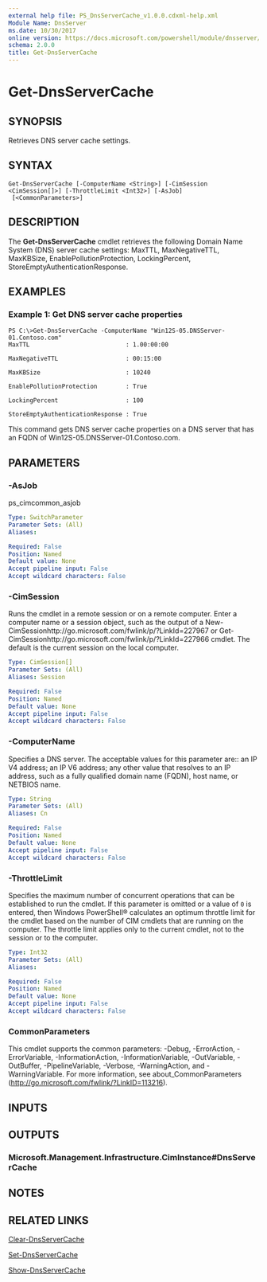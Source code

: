 ```yaml
---
external help file: PS_DnsServerCache_v1.0.0.cdxml-help.xml
Module Name: DnsServer
ms.date: 10/30/2017
online version: https://docs.microsoft.com/powershell/module/dnsserver/get-dnsservercache?view=windowsserver2012r2-ps&wt.mc_id=ps-gethelp
schema: 2.0.0
title: Get-DnsServerCache
---
```


# Get-DnsServerCache

## SYNOPSIS
Retrieves DNS server cache settings.

## SYNTAX

```
Get-DnsServerCache [-ComputerName <String>] [-CimSession <CimSession[]>] [-ThrottleLimit <Int32>] [-AsJob]
 [<CommonParameters>]
```

## DESCRIPTION
The **Get-DnsServerCache** cmdlet retrieves the following Domain Name System (DNS) server cache settings: MaxTTL, MaxNegativeTTL, MaxKBSize, EnablePollutionProtection, LockingPercent, StoreEmptyAuthenticationResponse.

## EXAMPLES

### Example 1: Get DNS server cache properties
```
PS C:\>Get-DnsServerCache -ComputerName "Win12S-05.DNSServer-01.Contoso.com"
MaxTTL                           : 1.00:00:00

MaxNegativeTTL                   : 00:15:00

MaxKBSize                        : 10240

EnablePollutionProtection        : True

LockingPercent                   : 100

StoreEmptyAuthenticationResponse : True
```

This command gets DNS server cache properties on a DNS server that has an FQDN of Win12S-05.DNSServer-01.Contoso.com.

## PARAMETERS

### -AsJob
ps_cimcommon_asjob

```yaml
Type: SwitchParameter
Parameter Sets: (All)
Aliases: 

Required: False
Position: Named
Default value: None
Accept pipeline input: False
Accept wildcard characters: False
```

### -CimSession
Runs the cmdlet in a remote session or on a remote computer.
Enter a computer name or a session object, such as the output of a New-CimSessionhttp://go.microsoft.com/fwlink/p/?LinkId=227967 or Get-CimSessionhttp://go.microsoft.com/fwlink/p/?LinkId=227966 cmdlet.
The default is the current session on the local computer.

```yaml
Type: CimSession[]
Parameter Sets: (All)
Aliases: Session

Required: False
Position: Named
Default value: None
Accept pipeline input: False
Accept wildcard characters: False
```

### -ComputerName
Specifies a DNS server.
The acceptable values for this parameter are:: an IP V4 address; an IP V6 address; any other value that resolves to an IP address, such as a fully qualified domain name (FQDN), host name, or NETBIOS name.

```yaml
Type: String
Parameter Sets: (All)
Aliases: Cn

Required: False
Position: Named
Default value: None
Accept pipeline input: False
Accept wildcard characters: False
```

### -ThrottleLimit
Specifies the maximum number of concurrent operations that can be established to run the cmdlet.
If this parameter is omitted or a value of `0` is entered, then Windows PowerShell® calculates an optimum throttle limit for the cmdlet based on the number of CIM cmdlets that are running on the computer.
The throttle limit applies only to the current cmdlet, not to the session or to the computer.

```yaml
Type: Int32
Parameter Sets: (All)
Aliases: 

Required: False
Position: Named
Default value: None
Accept pipeline input: False
Accept wildcard characters: False
```

### CommonParameters
This cmdlet supports the common parameters: -Debug, -ErrorAction, -ErrorVariable, -InformationAction, -InformationVariable, -OutVariable, -OutBuffer, -PipelineVariable, -Verbose, -WarningAction, and -WarningVariable. For more information, see about_CommonParameters (http://go.microsoft.com/fwlink/?LinkID=113216).

## INPUTS

## OUTPUTS

### Microsoft.Management.Infrastructure.CimInstance#DnsServerCache

## NOTES

## RELATED LINKS

[Clear-DnsServerCache](./Clear-DnsServerCache.md)

[Set-DnsServerCache](./Set-DnsServerCache.md)

[Show-DnsServerCache](./Show-DnsServerCache.md)

